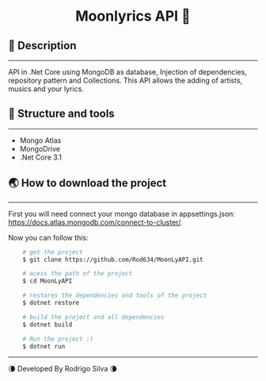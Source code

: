 <h1 align="center">
    Moonlyrics API 🎹
</h1>

## 🎈 Description
---
API in .Net Core using MongoDB as database, Injection of dependencies, repository pattern and Collections. This API allows the adding of artists, musics and your lyrics.

## 🔧 Structure and tools

---
 - Mongo Atlas 
 - MongoDrive
 - .Net Core 3.1

## 🌏 How to download the project

---

First you will need connect your mongo database in appsettings.json:
https://docs.atlas.mongodb.com/connect-to-cluster/.

Now you can follow this:

```bash
    # get the project
    $ git clone https://github.com/Rod634/MoonLyAPI.git

    # acess the path of the project
    $ cd MoonLyAPI

    # restores the dependencies and tools of the project
    $ dotnet restore

    # build the project and all dependencies
    $ dotnet build

    # Run the project :)
    $ dotnet run
```
---

🌘 Developed By Rodrigo Silva 🌘  
